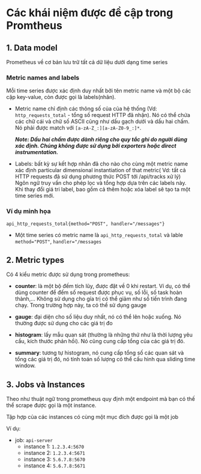 # Các khái niệm được đề cập trong Promtheus 

## 1. Data model 

Prometheus về cơ bản lưu trữ tất cả dữ liệu dưới dạng time series

### Metric names and labels

Mỗi time series được xác định duy nhất bởi tên metric name và một bộ các cặp key-value, còn được gọi là labels(nhãn).

- Metric name chỉ định các thông số của của hệ thống (Vd: `http_requests_total` - tổng số request HTTP đã nhận). Nó có thể chứa các chữ cái và chữ số ASCII cũng như dấu gạch dưới và dấu hai chấm. Nó phải được match với `[a-zA-Z_:][a-zA-Z0-9_:]*`.

    ***Note: Dấu hai chấm được dành riêng cho quy tắc ghi do người dùng xác định. Chúng không được sử dụng bởi exporters hoặc direct instrumentation.***

- Labels: bất kỳ sự kết hợp nhãn đã cho nào cho cùng một metric name xác định particular dimensional instantiation of that metric( Vd: tất cả HTTP requests đã sử dụng phương thức POST tới /api/tracks xử lý) Ngôn ngữ truy vấn cho phép lọc và tổng hợp dựa trên các labels này. Khi thay đổi giá tri label, bao gồm cả thêm hoặc xóa label sẽ tạo ta một time series mới. 

### Ví dụ minh họa

`api_http_requests_total{method="POST", handler="/messages"}`

- Một time series có metric name là `api_http_requests_total` và lable `method="POST"`, `handler="/messages`

## 2. Metric types 

Có 4 kiểu metric được sử dụng trong prometheus: 

- **counter**: là một bộ đếm tích lũy, được đặt về 0 khi restart. Ví dụ, có thể dùng counter để đếm số request được phục vụ, số lỗi, số task hoàn thành,... Không sử dụng cho gía trị có thể giảm như số tiến trình đang chạy. Trong trường hợp này, ta có thể sử dụng gauge

- **gauge**: đại diện cho số liệu duy nhất, nó có thể lên hoặc xuống. Nó thường được sử dụng cho các giá trị đo

- **histogram**: lấy mẫu quan sát (thường là những thứ như là thời lượng yêu cầu, kích thước phản hồi). Nó cũng cung cấp tổng của các giá trị đó.

- **summary**: tương tự histogram, nó cung cấp tổng số các quan sát và tổng các giá trị đó, nó tính toán số lượng có thể cấu hình qua sliding time window.

## 3. Jobs và Instances

Theo như thuật ngữ trong prometheus quy định một endpoint mà bạn có thế thể scrape được gọi là một instance. 

Tập hợp của các instances có cùng một mục đích được gọi là một job 

Ví dụ: 

- job: `api-server`
    + instance 1: `1.2.3.4:5670`
    + instance 2: `1.2.3.4:5671`
    + instance 3: `5.6.7.8:5670`
    + instance 4: `5.6.7.8:5671`

